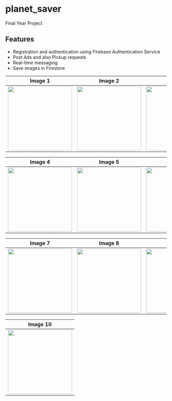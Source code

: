 # planet_saver

Final Year Project

## Features
- Registration and authentication using Firebase Authentication Service
- Post Ads and also Pickup requests
- Real-time messaging
- Save images in Firestore

| Image 1 | Image 2 | Image 3 |
|---------|---------|---------|
| <img src="https://github.com/sandei-travolta/planet_saver/blob/master/screenshots/IMG-20240616-WA0004.jpg" width="200"> | <img src="https://github.com/sandei-travolta/planet_saver/blob/master/screenshots/IMG-20240616-WA0005.jpg" width="200"> | <img src="https://github.com/sandei-travolta/planet_saver/blob/master/screenshots/IMG-20240616-WA0006.jpg" width="200"> |

| Image 4 | Image 5 | Image 6 |
|---------|---------|---------|
| <img src="https://github.com/sandei-travolta/planet_saver/blob/master/screenshots/IMG-20240616-WA0007.jpg" width="200"> | <img src="https://github.com/sandei-travolta/planet_saver/blob/master/screenshots/IMG-20240616-WA0008.jpg" width="200"> | <img src="https://github.com/sandei-travolta/planet_saver/blob/master/screenshots/IMG-20240616-WA0009.jpg" width="200"> |

| Image 7 | Image 8 | Image 9 |
|---------|---------|---------|
| <img src="https://github.com/sandei-travolta/planet_saver/blob/master/screenshots/IMG-20240616-WA0010.jpg" width="200"> | <img src="https://github.com/sandei-travolta/planet_saver/blob/master/screenshots/IMG-20240616-WA0011.jpg" width="200"> | <img src="https://github.com/sandei-travolta/planet_saver/blob/master/screenshots/IMG-20240616-WA0012.jpg" width="200"> |

| Image 10 |
|----------|
| <img src="https://github.com/sandei-travolta/planet_saver/blob/master/screenshots/IMG-20240616-WA0013.jpg" width="200"> |
